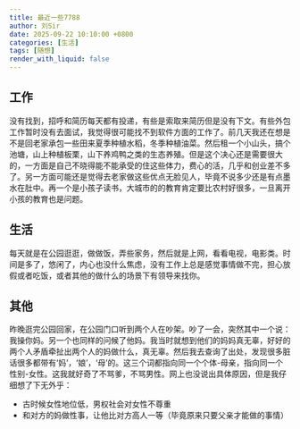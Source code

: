 ```yaml
---
title: 最近一些7788
author: 刘Sir
date: 2025-09-22 10:10:00 +0800
categories: [生活]
tags: [随想]
render_with_liquid: false
---
```


## 工作
没有找到，招呼和简历每天都有投递，有些是索取来简历但是没有下文。有些外包工作暂时没有去面试，我觉得很可能找不到软件方面的工作了。前几天我还在想是不是回老家承包一些田来夏季种植水稻，冬季种植油菜。然后租一个小山头，搞个池塘，山上种植板栗，山下养鸡鸭之类的生态养殖。但是这个决心还是需要很大的，一方面是自己不晓得能不能承受的住这些体力，费心的活，几乎和创业差不多了。另一方面可能还是觉得去老家做这些优点无脸见人，毕竟不说多少还是有点墨水在肚中。再一个是小孩子读书，大城市的的教育肯定要比农村好很多，一旦离开小孩的教育也是问题。

## 生活
每天就是在公园逛逛，做做饭，弄些家务，然后就是上网，看看电视，电影类。时间是多了，悠闲了，内心也没什么焦虑，没有工作上总是感觉事情做不完，担心放假或者吃饭，或者其他的做什么的场景下有领导来找你。

## 其他
昨晚逛完公园回家，在公园门口听到两个人在吵架。吵了一会，突然其中一个说：我操你妈。另一个也同样的问候了他妈。我当时就想到他们的妈妈真无辜，好好的两个人矛盾牵扯出两个人的妈做什么，真无辜。然后我去查询了出处，发现很多脏话很多都带有‘妈’，‘娘’，‘母’的。这三个词都指向同一个个体-母亲，指向同一个性别-女性。这我就好奇了不骂爹，不骂男性。网上也没说出具体原因，但是我仔细想了下无外乎：
- 古时候女性地位低，男权社会对女性不尊重
- 和对方的妈做性事，让他比对方高人一等（毕竟原来只要父亲才能做的事情）